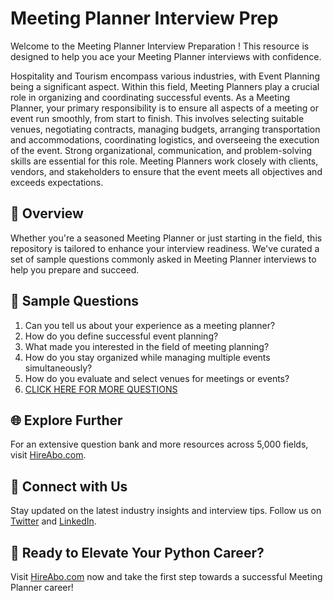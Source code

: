 # Meeting Planner Interview Prep

Welcome to the Meeting Planner Interview Preparation ! This resource is designed to help you ace your Meeting Planner interviews with confidence.

Hospitality and Tourism encompass various industries, with Event Planning being a significant aspect. Within this field, Meeting Planners play a crucial role in organizing and coordinating successful events. As a Meeting Planner, your primary responsibility is to ensure all aspects of a meeting or event run smoothly, from start to finish. This involves selecting suitable venues, negotiating contracts, managing budgets, arranging transportation and accommodations, coordinating logistics, and overseeing the execution of the event. Strong organizational, communication, and problem-solving skills are essential for this role. Meeting Planners work closely with clients, vendors, and stakeholders to ensure that the event meets all objectives and exceeds expectations.

## 🚀 Overview

Whether you're a seasoned Meeting Planner or just starting in the field, this repository is tailored to enhance your interview readiness. We've curated a set of sample questions commonly asked in Meeting Planner interviews to help you prepare and succeed.

## 📝 Sample Questions

1. Can you tell us about your experience as a meeting planner?
2. How do you define successful event planning?
3. What made you interested in the field of meeting planning?
4. How do you stay organized while managing multiple events simultaneously?
5. How do you evaluate and select venues for meetings or events?
6. [CLICK HERE FOR MORE QUESTIONS](https://hireabo.com/job/11_3_2/Meeting%20Planner)

## 🌐 Explore Further

For an extensive question bank and more resources across 5,000 fields, visit [HireAbo.com](https://www.hireabo.com).

## 📱 Connect with Us

Stay updated on the latest industry insights and interview tips. Follow us on [Twitter](https://twitter.com/hireabo) and [LinkedIn](https://www.linkedin.com/in/hire-abo-3609972a8/).

## 🚀 Ready to Elevate Your Python Career?

Visit [HireAbo.com](https://www.hireabo.com) now and take the first step towards a successful Meeting Planner career!